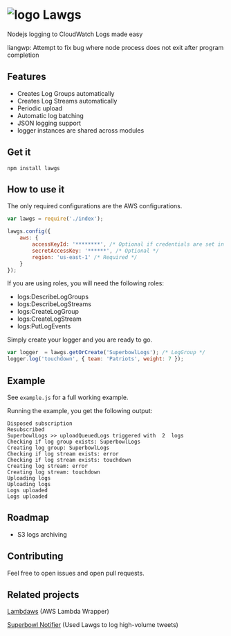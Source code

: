 ![logo](./logo50x50.png) Lawgs
==============================

Nodejs logging to CloudWatch Logs made easy

liangwp: Attempt to fix bug where node process does not exit after program completion

## Features
- Creates Log Groups automatically
- Creates Log Streams automatically
- Periodic upload
- Automatic log batching
- JSON logging support
- logger instances are shared across modules

## Get it
``` npm install lawgs ```

## How to use it

The only required configurations are the AWS configurations.

```js
var lawgs = require('./index');

lawgs.config({
	aws: {
		accessKeyId: '********', /* Optional if credentials are set in ~/.aws/credentials */
		secretAccessKey: '******', /* Optional */
		region: 'us-east-1' /* Required */
	}
});
```

If you are using roles, you will need the following roles:
- logs:DescribeLogGroups
- logs:DescribeLogStreams
- logs:CreateLogGroup
- logs:CreateLogStream
- logs:PutLogEvents

Simply create your logger and you are ready to go.

```js
var logger  = lawgs.getOrCreate('SuperbowlLogs'); /* LogGroup */
logger.log('touchdown', { team: 'Patriots', weight: 7 });
```

## Example
See ```example.js``` for a full working example.

Running the example, you get the following output:
```
Disposed subscription
Resubscribed
SuperbowlLogs >> uploadQueuedLogs triggered with  2  logs
Checking if log group exists: SuperbowlLogs
Creating log group: SuperbowlLogs
Checking if log stream exists: error
Checking if log stream exists: touchdown
Creating log stream: error
Creating log stream: touchdown
Uploading logs
Uploading logs
Logs uploaded
Logs uploaded
```

## Roadmap
- S3 logs archiving

## Contributing
Feel free to open issues and open pull requests.

## Related projects
[Lambdaws](https://github.com/mentum/lambdaws) (AWS Lambda Wrapper)

[Superbowl Notifier](https://github.com/mentum/superbowl_notifier) (Used Lawgs to log high-volume tweets)
